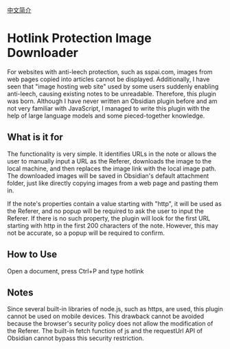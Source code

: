 [中文简介](README_CN.md)

# Hotlink Protection Image Downloader
For websites with anti-leech protection, such as sspai.com, images from web pages copied into articles cannot be displayed. Additionally, I have seen that "image hosting web site" used by some users suddenly enabling anti-leech, causing existing notes to be unreadable. Therefore, this plugin was born. Although I have never written an Obsidian plugin before and am not very familiar with JavaScript, I managed to write this plugin with the help of large language models and some pieced-together knowledge.

## What is it for
The functionality is very simple. It identifies URLs in the note or allows the user to manually input a URL as the Referer, downloads the image to the local machine, and then replaces the image link with the local image path. The downloaded images will be saved in Obsidian's default attachment folder, just like directly copying images from a web page and pasting them in.

If the note's properties contain a value starting with "http", it will be used as the Referer, and no popup will be required to ask the user to input the Referer.
If there is no such property, the plugin will look for the first URL starting with http in the first 200 characters of the note. However, this may not be accurate, so a popup will be required to confirm.

## How to Use
Open a document, press Ctrl+P and type hotlink

## Notes
Since several built-in libraries of node.js, such as https, are used, this plugin cannot be used on mobile devices. This drawback cannot be avoided because the browser's security policy does not allow the modification of the Referer. The built-in fetch function of js and the requestUrl API of Obsidian cannot bypass this security restriction.